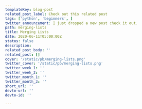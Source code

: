 ```yaml
---
templateKey: blog-post
related_post_label: Check out this related post
tags: ['python', 'beginners', ]
twitter_announcement: I just dropped a new post check it out.
path: merging-lists
title: Merging Lists
date: 2020-06-11T05:00:00Z
status: false
description:
related_post_body: ''
related_post: []
cover: '/static/pb/merging-lists.png'
twitter_cover: '/static/pb/merging-lists.png'
twitter_week_1: ''
twitter_week_2: ''
twitter_month_1: ''
twitter_month_3: ''
short_url: ''
devto-url: ''
devto-id: ''

---
```


<!--
<p style='text-align: center'>
<a href='https://waylonwalker.com/blog/merging-lists'>
  <img
    style='width:500px; max-width:80%; margin: auto;'
    src="https://waylonwalker.com/merging-lists.png"
    alt="Read more from the Merging Lists article"
  />
  </a>
</p>

-->
